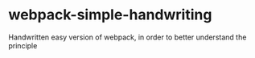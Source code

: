 # webpack-simple-handwriting
Handwritten easy version of webpack, in order to better understand the principle
